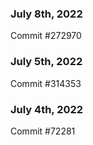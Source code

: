 ### July 8th, 2022

Commit #272970

### July 5th, 2022

Commit #314353


### July 4th, 2022

Commit #72281

